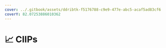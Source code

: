 ```yaml
---
cover: ../.gitbook/assets/ddribtk-f5176788-c9e9-477e-abc5-acaf5ad83cf6.gif
coverY: 82.07253886010362
---
```


# 📈 CIIPs

